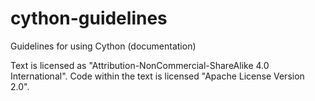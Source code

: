 # cython-guidelines
Guidelines for using Cython (documentation)

Text is licensed as "Attribution-NonCommercial-ShareAlike 4.0 International".
Code within the text is licensed "Apache License Version 2.0".

